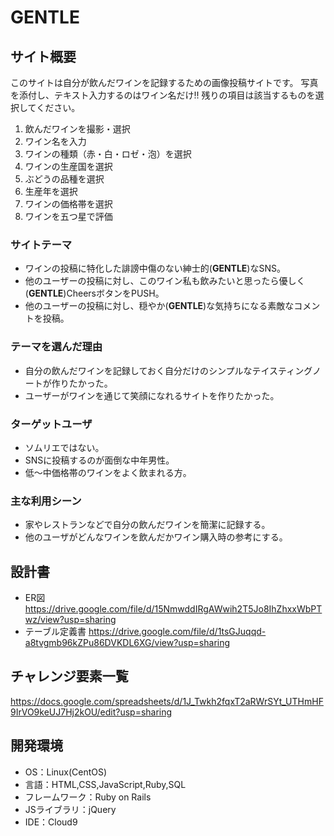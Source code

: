 # **GENTLE**

## サイト概要
このサイトは自分が飲んだワインを記録するための画像投稿サイトです。 
写真を添付し、テキスト入力するのはワイン名だけ!! 
残りの項目は該当するものを選択してください。 
1. 飲んだワインを撮影・選択 
2. ワイン名を入力 
3. ワインの種類（赤・白・ロゼ・泡）を選択 
4. ワインの生産国を選択 
5. ぶどうの品種を選択 
6. 生産年を選択 
7. ワインの価格帯を選択 
8. ワインを五つ星で評価 

### サイトテーマ
- ワインの投稿に特化した誹謗中傷のない紳士的(**GENTLE**)なSNS。
- 他のユーザーの投稿に対し、このワイン私も飲みたいと思ったら優しく(**GENTLE**)CheersボタンをPUSH。
- 他のユーザーの投稿に対し、穏やか(**GENTLE**)な気持ちになる素敵なコメントを投稿。

### テーマを選んだ理由
- 自分の飲んだワインを記録しておく自分だけのシンプルなテイスティングノートが作りたかった。
- ユーザーがワインを通じて笑顔になれるサイトを作りたかった。

### ターゲットユーザ
- ソムリエではない。
- SNSに投稿するのが面倒な中年男性。
- 低〜中価格帯のワインをよく飲まれる方。

### 主な利用シーン
- 家やレストランなどで自分の飲んだワインを簡潔に記録する。
- 他のユーザがどんなワインを飲んだかワイン購入時の参考にする。

## 設計書
- ER図 
https://drive.google.com/file/d/15NmwddIRgAWwih2T5Jo8IhZhxxWbPTwz/view?usp=sharing
- テーブル定義書 
https://drive.google.com/file/d/1tsGJuqqd-a8tvgmb96kZPu86DVKDL6XG/view?usp=sharing

## チャレンジ要素一覧 
https://docs.google.com/spreadsheets/d/1J_Twkh2fqxT2aRWrSYt_UTHmHF9IrVO9keUJ7Hj2kOU/edit?usp=sharing

## 開発環境 
- OS：Linux(CentOS)
- 言語：HTML,CSS,JavaScript,Ruby,SQL
- フレームワーク：Ruby on Rails
- JSライブラリ：jQuery
- IDE：Cloud9
